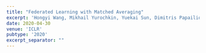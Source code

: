 ```yaml
---
title: "Federated Learning with Matched Averaging"
excerpt: 'Hongyi Wang, Mikhail Yurochkin, Yuekai Sun, Dimitris Papailiopoulos, Yasaman Khazaeni ($\color{red}{\text{Oral}}$, Acceptance rate: $\color{red}{1.85\%}$) \[[link](https://openreview.net/forum?id=BkluqlSFDS)\]\[[blog](https://mitibmwatsonailab.mit.edu/research/blog/fedma-layer-wise-federated-learning-with-the-potential-to-fight-ai-bias/)\]\[[talk](https://iclr.cc/virtual/poster_BkluqlSFDS.html)\]'
date: 2020-04-30
venue: 'ICLR'
pubtype: '2020'
excerpt_separator: ""
---
```

